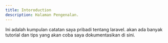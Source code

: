 ```yaml
---
title: Intoroduction
description: Halaman Pengenalan.
---
```


Ini adalah kumpulan catatan saya pribadi tentang laravel. akan ada banyak tutorial dan tips yang akan coba saya dokumentasikan di sini.
